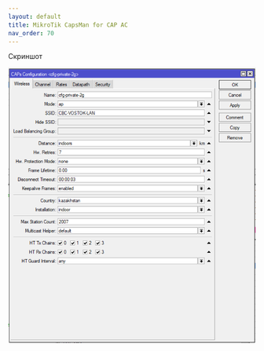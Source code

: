 ```yaml
---
layout: default
title: MikroTik CapsMan for CAP AC
nav_order: 70
---
```

Скриншот

![img](/docs/assets/img/mikrotik_cap_ac_capsman.PNG)